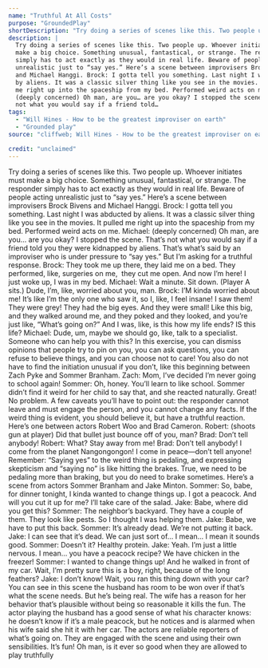```yaml
---
name: "Truthful At All Costs"
purpose: "GroundedPlay"
shortDescription: "Try doing a series of scenes like this. Two people up. Whoever initiates must make a big choice. Something unusual, fantastical, or strange. The responder simply has to act exactly as they would in real life. Beware of people acting unrealistic just to \u201csay yes.\u201d Here\u2019s a scene between improvisers Brock Bivens and Michael Hanggi. Brock: I gotta tell you something. Last night I was abducted by aliens. It was a classic silver thing like you see in the movies. It pulled me right up into the spaceship from my bed. Performed weird acts on me. Michael: (deeply concerned) Oh man, are you\u2026 are you okay? I stopped the scene. That\u2019s not what you would say if a friend told you they were kidnapped by aliens. That\u2019s what\u2019s said by an improviser who is under pressure to \u201csay yes.\u201d But I\u2019m asking for a truthful response. Brock: They took me up there, they laid me on a bed. They performed, like, surgeries on me, they cut me open. And now I\u2019m here! I just woke up, I was in my bed. Michael: Wait a minute. Sit down. (Player A sits.) Dude, I\u2019m, like, worried about you, man. Brock: I\u2019M kinda worried about me! It\u2019s like I\u2019m the only one who saw it, so I, like, I feel insane! I saw them! They were grey! They had the big eyes. And they were small! Like this big, and they walked around me, and they poked and they looked, and you\u2019re just like, \u201cWhat\u2019s going on?\u201d And I was, like, is this how my life ends? IS this life? Michael: Dude, um, maybe we should go, like, talk to a specialist. Someone who can help you with this? In this exercise, you can dismiss opinions that people try to pin on you, you can ask questions, you can refuse to believe things, and you can choose not to care! You also do not have to find the initiation unusual if you don\u2019t, like this beginning between Zach Pyke and Sommer Branham. Zach: Mom, I\u2019ve decided I\u2019m never going to school again! Sommer: Oh, honey. You\u2019ll learn to like school. Sommer didn\u2019t find it weird for her child to say that, and she reacted naturally. Great! No problem. A few caveats you\u2019ll have to point out: the responder cannot leave and must engage the person, and you cannot change any facts. If the weird thing is evident, you should believe it, but have a truthful reaction. Here\u2019s one between actors Robert Woo and Brad Cameron. Robert: (shoots gun at player) Did that bullet just bounce off of you, man? Brad: Don\u2019t tell anybody! Robert: What? Stay away from me! Brad: Don\u2019t tell anybody! I come from the planet Nangongongon! I come in peace\u2014don\u2019t tell anyone! Remember: \u201cSaying yes\u201d to the weird thing is pedaling, and expressing skepticism and \u201csaying no\u201d is like hitting the brakes. True, we need to be pedaling more than braking, but you do need to brake sometimes. Here\u2019s a scene from actors Sommer Branham and Jake Minton. Sommer: So, babe, for dinner tonight, I kinda wanted to change things up. I got a peacock. And will you cut it up for me? I\u2019ll take care of the salad. Jake: Babe, where did you get this? Sommer: The neighbor\u2019s backyard. They have a couple of them. They look like pests. So I thought I was helping them. Jake: Babe, we have to put this back. Sommer: It\u2019s already dead. We\u2019re not putting it back. Jake: I can see that it\u2019s dead. We can just sort of\u2026 I mean\u2026 I mean it sounds good. Sommer: Doesn\u2019t it? Healthy protein. Jake: Yeah. I\u2019m just a little nervous. I mean\u2026 you have a peacock recipe? We have chicken in the freezer! Sommer: I wanted to change things up! And he walked in front of my car. Wait, I\u2019m pretty sure this is a boy, right, because of the long feathers? Jake: I don\u2019t know! Wait, you ran this thing down with your car? You can see in this scene the husband has room to be won over if that\u2019s what the scene needs. But he\u2019s being real. The wife has a reason for her behavior that\u2019s plausible without being so reasonable it kills the fun. The actor playing the husband has a good sense of what his character knows: he doesn\u2019t know if it\u2019s a male peacock, but he notices and is alarmed when his wife said she hit it with her car. The actors are reliable reporters of what\u2019s going on. They are engaged with the scene and using their own sensibilities. It\u2019s fun! Oh man, is it ever so good when they are allowed to play truthfully"
description: |
  Try doing a series of scenes like this. Two people up. Whoever initiates must
  make a big choice. Something unusual, fantastical, or strange. The responder
  simply has to act exactly as they would in real life. Beware of people acting
  unrealistic just to “say yes.” Here’s a scene between improvisers Brock Bivens
  and Michael Hanggi. Brock: I gotta tell you something. Last night I was abducted
  by aliens. It was a classic silver thing like you see in the movies. It pulled
  me right up into the spaceship from my bed. Performed weird acts on me. Michael:
  (deeply concerned) Oh man, are you… are you okay? I stopped the scene. That’s
  not what you would say if a friend told…
tags:
  - "Will Hines - How to be the greatest improviser on earth"
  - "Grounded play"
source: "cliffweb; Will Hines - How to be the greatest improviser on earth"

credit: "unclaimed"
---
```


Try doing a series of scenes like this. Two people up. Whoever initiates must make a big choice. Something unusual, fantastical, or strange. The responder simply has to act exactly as they would in real life.
Beware of people acting unrealistic just to “say yes.” Here’s a scene between improvisers
Brock Bivens and Michael Hanggi.
Brock: I gotta tell you something. Last night I was abducted by aliens. It was a classic silver thing like you see in the movies. It pulled me right up into the spaceship from my bed. Performed weird acts on me.
Michael: (deeply concerned) Oh man, are you… are you okay?
I stopped the scene. That’s not what you would say if a friend told you they were kidnapped by aliens. That’s what’s said by an improviser who is under pressure to “say yes.” But I’m asking for a truthful response.
Brock: They took me up there, they laid me on a bed. They performed, like, surgeries on me,  they cut me open. And now I’m here! I just woke up, I was in my bed.
Michael: Wait a minute. Sit down. (Player A sits.) Dude, I’m, like, worried about you, man.
Brock: I’M kinda worried about me! It’s like I’m the only one who saw it, so I, like, I feel insane! I saw them! They were grey! They had the big eyes. And they were small! Like this big, and they walked around me, and they poked and they looked, and you’re just like, “What’s going on?” And I was, like, is this how my life ends? IS this life?
Michael: Dude, um, maybe we should go, like, talk to a specialist. Someone who can help you with this?
In this exercise, you can dismiss opinions that people try to pin on you, you can ask questions, you can refuse to believe things, and you can choose not to care! You also do not have to find the initiation unusual if you don’t, like this beginning between Zach Pyke and Sommer
Branham.
Zach: Mom, I’ve decided I’m never going to school again!
Sommer: Oh, honey. You’ll learn to like school.
Sommer didn’t find it weird for her child to say that, and she reacted naturally. Great! No problem.
A few caveats you’ll have to point out: the responder cannot leave and must engage the person, and you cannot change any facts. If the weird thing is evident, you should believe it, but have a truthful reaction. Here’s one between actors Robert Woo and Brad Cameron.
Robert: (shoots gun at player) Did that bullet just bounce off of you, man?
Brad: Don’t tell anybody!
Robert: What? Stay away from me!
Brad: Don’t tell anybody! I come from the planet Nangongongon! I come in peace—don’t tell anyone!
Remember: “Saying yes” to the weird thing is pedaling, and expressing skepticism and “saying no” is like hitting the brakes. True, we need to be pedaling more than braking, but you do need to brake sometimes. Here’s a scene from actors Sommer Branham and Jake Minton.
Sommer: So, babe, for dinner tonight, I kinda wanted to change things up. I got a peacock.
And will you cut it up for me? I’ll take care of the salad.
Jake: Babe, where did you get this?
Sommer: The neighbor’s backyard. They have a couple of them. They look like pests. So I thought I was helping them.
Jake: Babe, we have to put this back.
Sommer: It’s already dead. We’re not putting it back.
Jake: I can see that it’s dead. We can just sort of… I mean… I mean it sounds good.
Sommer: Doesn’t it? Healthy protein.
Jake: Yeah. I’m just a little nervous. I mean… you have a peacock recipe? We have chicken in the freezer!
Sommer: I wanted to change things up! And he walked in front of my car. Wait, I’m pretty sure this is a boy, right, because of the long feathers?
Jake: I don’t know! Wait, you ran this thing down with your car?
You can see in this scene the husband has room to be won over if that’s what the scene needs. But he’s being real. The wife has a reason for her behavior that’s plausible without being so reasonable it kills the fun.
The actor playing the husband has a good sense of what his character knows: he doesn’t know if it’s a male peacock, but he notices and is alarmed when his wife said she hit it with her car.
The actors are reliable reporters of what’s going on. They are engaged with the scene and using their own sensibilities. It’s fun! Oh man, is it ever so good when they are allowed to play truthfully
